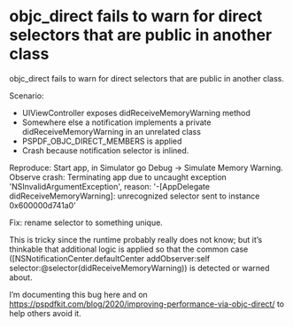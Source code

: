 # objc_direct fails to warn for direct selectors that are public in another class

objc_direct fails to warn for direct selectors that are public in another class.

Scenario:
- UIViewController exposes didReceiveMemoryWarning method
- Somewhere else a notification implements a private didReceiveMemoryWarning in an unrelated class
- PSPDF_OBJC_DIRECT_MEMBERS is applied
- Crash because notification selector is inlined. 

Reproduce: Start app, in Simulator go Debug -> Simulate Memory Warning.
Observe crash: Terminating app due to uncaught exception 'NSInvalidArgumentException', reason: '-[AppDelegate didReceiveMemoryWarning]: unrecognized selector sent to instance 0x600000d741a0'

Fix: rename selector to something unique.

This is tricky since the runtime probably really does not know; but it’s thinkable that additional logic is applied so that the common case ([NSNotificationCenter.defaultCenter addObserver:self selector:@selector(didReceiveMemoryWarning)) is detected or warned about. 

I’m documenting this bug here and on https://pspdfkit.com/blog/2020/improving-performance-via-objc-direct/ to help others avoid it.
